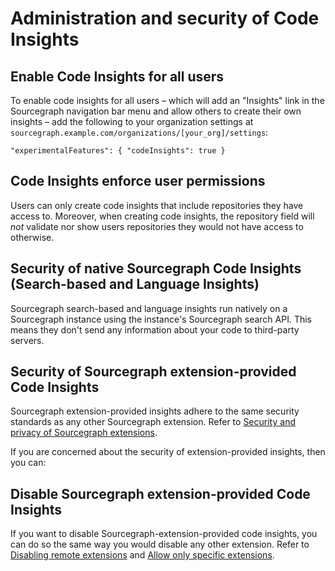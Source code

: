 # Administration and security of Code Insights

## Enable Code Insights for all users 

To enable code insights for all users – which will add an "Insights" link in the Sourcegraph navigation bar menu and allow others to create their own insights – add the following to your organization settings at `sourcegraph.example.com/organizations/[your_org]/settings`:

`"experimentalFeatures": { "codeInsights": true }`

## Code Insights enforce user permissions 

Users can only create code insights that include repositories they have access to. Moreover, when creating code insights, the repository field will *not* validate nor show users repositories they would not have access to otherwise. 

## Security of native Sourcegraph Code Insights (Search-based and Language Insights)

Sourcegraph search-based and language insights run natively on a Sourcegraph instance using the instance's Sourcegraph search API. This means they don't send any information about your code to third-party servers. 

## Security of Sourcegraph extension-provided Code Insights

Sourcegraph extension-provided insights adhere to the same security standards as any other Sourcegraph extension. Refer to [Security and privacy of Sourcegraph extensions](../../extensions/security.md). 

If you are concerned about the security of extension-provided insights, then you can: 

## Disable Sourcegraph extension-provided Code Insights 

If you want to disable Sourcegraph-extension-provided code insights, you can do so the same way you would disable any other extension. Refer to [Disabling remote extensions](../../admin/extensions.md#use-extensions-from-sourcegraph-com-or-disable-remote-extensions) and [Allow only specific extensions](../../admin/extensions.md#use-extensions-from-sourcegraph-com-or-disable-remote-extensions). 
